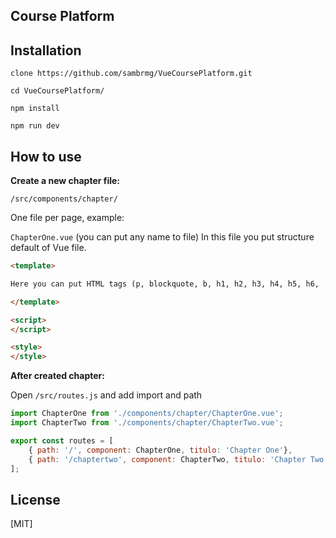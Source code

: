 ## Course Platform


## Installation

```
clone https://github.com/sambrmg/VueCoursePlatform.git

cd VueCoursePlatform/

npm install

npm run dev
```

## How to use


**Create a new chapter file:**

`/src/components/chapter/`

One file per page, example:

`ChapterOne.vue` (you can put any name to file)
In this file you put structure default of Vue file.


```html
<template>

Here you can put HTML tags (p, blockquote, b, h1, h2, h3, h4, h5, h6, ...)

</template>

<script>
</script>

<style>
</style>
```


**After created chapter:**

Open `/src/routes.js` and add import and path 


```javascript
import ChapterOne from './components/chapter/ChapterOne.vue';
import ChapterTwo from './components/chapter/ChapterTwo.vue';

export const routes = [
    { path: '/', component: ChapterOne, titulo: 'Chapter One'},
    { path: '/chaptertwo', component: ChapterTwo, titulo: 'Chapter Two'}
];

```

## License
[MIT]
